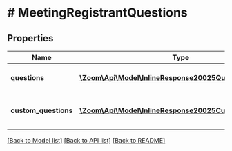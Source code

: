 # # MeetingRegistrantQuestions

## Properties

Name | Type | Description | Notes
------------ | ------------- | ------------- | -------------
**questions** | [**\Zoom\Api\Model\InlineResponse20025Questions[]**](InlineResponse20025Questions.md) | Array of Registrant Questions | [optional] 
**custom_questions** | [**\Zoom\Api\Model\InlineResponse20025CustomQuestions[]**](InlineResponse20025CustomQuestions.md) | Array of Registrant Custom Questions | [optional] 

[[Back to Model list]](../../README.md#documentation-for-models) [[Back to API list]](../../README.md#documentation-for-api-endpoints) [[Back to README]](../../README.md)


